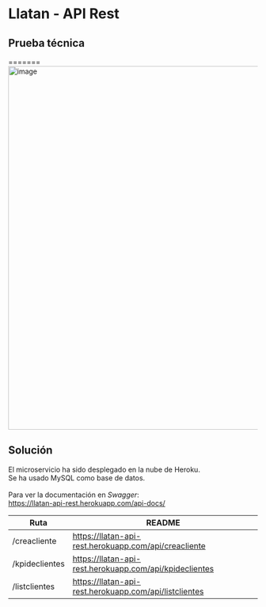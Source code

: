 # Llatan - API Rest
## Prueba técnica

=======
<img width="735" alt="image" src="https://user-images.githubusercontent.com/73305665/166167702-0031e1a1-7833-4c39-b408-65c5f314c4a5.png">

## Solución

El microservicio ha sido desplegado en la nube de Heroku. <br />
Se ha usado MySQL como base de datos.<br /> <br />
Para ver la documentación en *Swagger*:<br/> https://llatan-api-rest.herokuapp.com/api-docs/

| Ruta | README |
| ------ | ------ |
| /creacliente | https://llatan-api-rest.herokuapp.com/api/creacliente |
| /kpideclientes | https://llatan-api-rest.herokuapp.com/api/kpideclientes |
| /listclientes | https://llatan-api-rest.herokuapp.com/api/listclientes |
